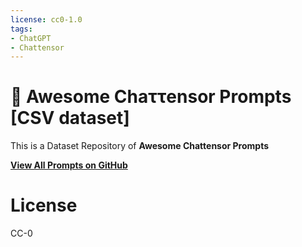 ```yaml
---
license: cc0-1.0
tags:
- ChatGPT
- Chattensor
---
```

<p align="center"><h1>🧠 Awesome Chaττensor Prompts [CSV dataset]</h1></p>

This is a Dataset Repository of **Awesome Chattensor Prompts**

**[View All Prompts on GitHub](https://github.com/neuralinternet/awesome-chattensor-prompts)**

# License

CC-0